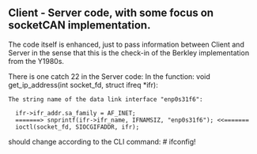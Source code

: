 ## Client - Server code, with some focus on socketCAN implementation.
  The code itself is enhanced, just to pass information between Client and Server
  in the sense that this is the check-in of the Berkley implementation from the
  Y1980s.
  
  There is one catch 22 in the Server code:
    In the function: void get_ip_address(int socket_fd, struct ifreq *ifr):
    
    The string name of the data link interface "enp0s31f6":
    
	  ifr->ifr_addr.sa_family = AF_INET;
	  =======> snprintf(ifr->ifr_name, IFNAMSIZ, "enp0s31f6"); <<=======
	  ioctl(socket_fd, SIOCGIFADDR, ifr);

  should change according to the CLI command: # ifconfig!
  

